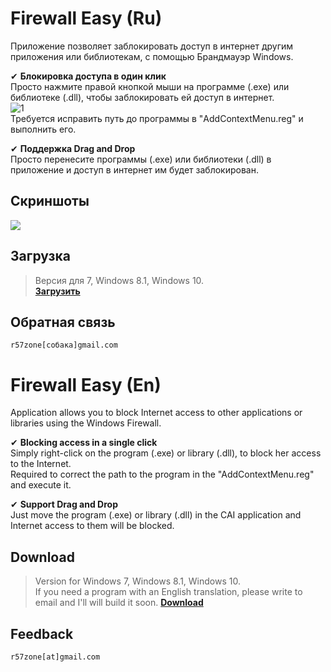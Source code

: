 # Firewall Easy (Ru)
Приложение позволяет заблокировать доступ в интернет другим приложения или библиотекам, с помощью Брандмауэр Windows.

✔ **Блокировка доступа в один клик**<br>
Просто нажмите правой кнопкой мыши на программе (.exe) или библиотеке (.dll), чтобы заблокировать ей доступ в интернет.<br>
![1](https://cloud.githubusercontent.com/assets/9499881/7653228/22b33980-fb25-11e4-8f31-62982a1403e6.png)<br>
Требуется исправить путь до программы в "AddContextMenu.reg" и выполнить его.

✔ **Поддержка Drag and Drop**<br>
Просто перенесите программы (.exe) или библиотеки (.dll) в приложение и доступ в интернет им будет заблокирован.

## Скриншоты
![](https://cloud.githubusercontent.com/assets/9499881/9428097/2d54caba-49af-11e5-9088-860e39d9b456.png)

## Загрузка
>Версия для 7, Windows 8.1, Windows 10.<br>
**[Загрузить](https://github.com/r57zone/CAI/releases)**<br>

## Обратная связь
`r57zone[собака]gmail.com`

# Firewall Easy (En)
Application allows you to block Internet access to other applications or libraries using the Windows Firewall.

✔ **Blocking access in a single click**<br>
Simply right-click on the program (.exe) or library (.dll), to block her access to the Internet.<br>
Required to correct the path to the program in the "AddContextMenu.reg" and execute it.

✔ **Support Drag and Drop**<br>
Just move the program (.exe) or library (.dll) in the CAI application and Internet access to them will be blocked.

## Download
>Version for Windows 7, Windows 8.1, Windows 10.<br>
>If you need a program with an English translation, please write to email and I'll will build it soon.
**[Download](https://github.com/r57zone/CAI/releases)**<br>

## Feedback
`r57zone[at]gmail.com`